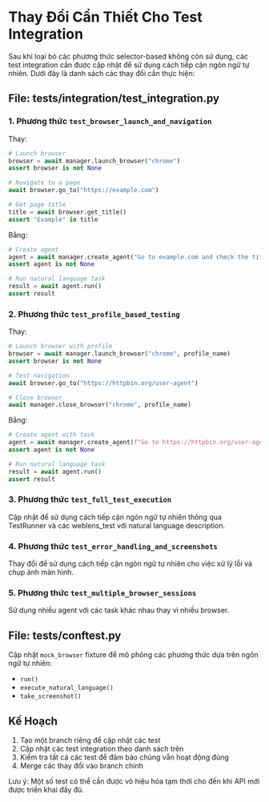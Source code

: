 # Thay Đổi Cần Thiết Cho Test Integration

Sau khi loại bỏ các phương thức selector-based không còn sử dụng, các test integration cần được cập nhật để sử dụng cách tiếp cận ngôn ngữ tự nhiên. Dưới đây là danh sách các thay đổi cần thực hiện:

## File: tests/integration/test_integration.py

### 1. Phương thức `test_browser_launch_and_navigation`

Thay:
```python
# Launch browser
browser = await manager.launch_browser("chrome")
assert browser is not None

# Navigate to a page
await browser.go_to("https://example.com")

# Get page title
title = await browser.get_title()
assert "Example" in title
```

Bằng:
```python
# Create agent
agent = await manager.create_agent("Go to example.com and check the title", "test_agent")
assert agent is not None

# Run natural language task
result = await agent.run()
assert result
```

### 2. Phương thức `test_profile_based_testing`

Thay:
```python
# Launch browser with profile
browser = await manager.launch_browser("chrome", profile_name)
assert browser is not None

# Test navigation
await browser.go_to("https://httpbin.org/user-agent")

# Close browser
await manager.close_browser("chrome", profile_name)
```

Bằng:
```python
# Create agent with task
agent = await manager.create_agent(f"Go to https://httpbin.org/user-agent", "test_agent")
assert agent is not None

# Run natural language task
result = await agent.run()
assert result
```

### 3. Phương thức `test_full_test_execution`

Cập nhật để sử dụng cách tiếp cận ngôn ngữ tự nhiên thông qua TestRunner và các weblens_test với natural language description.

### 4. Phương thức `test_error_handling_and_screenshots`

Thay đổi để sử dụng cách tiếp cận ngôn ngữ tự nhiên cho việc xử lý lỗi và chụp ảnh màn hình.

### 5. Phương thức `test_multiple_browser_sessions`

Sử dụng nhiều agent với các task khác nhau thay vì nhiều browser.

## File: tests/conftest.py

Cập nhật `mock_browser` fixture để mô phỏng các phương thức dựa trên ngôn ngữ tự nhiên:
- `run()`
- `execute_natural_language()`
- `take_screenshot()`

## Kế Hoạch

1. Tạo một branch riêng để cập nhật các test
2. Cập nhật các test integration theo danh sách trên
3. Kiểm tra tất cả các test để đảm bảo chúng vẫn hoạt động đúng
4. Merge các thay đổi vào branch chính

Lưu ý: Một số test có thể cần được vô hiệu hóa tạm thời cho đến khi API mới được triển khai đầy đủ.
